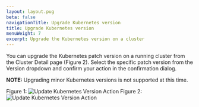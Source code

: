 ```yaml
---
layout: layout.pug
beta: false
navigationTitle: Upgrade Kubernetes version
title: Upgrade Kubernetes version
menuWeight: 7
excerpt: Upgrade the Kubernetes version on a cluster
---
```


You can upgrade the Kubernetes patch version on a running cluster from the Cluster Detail page (Figure 2).
Select the specific patch version from the Version dropdown and confirm your action in the confirmation dialog.

<p class="message--note"><strong>NOTE: </strong>Upgrading minor Kubernetes versions is not supported at this time.</p>

Figure 1:
![Update Kubernetes Version Action](/dkp/kommander/1.4/img/upgrade-kubernetes-action-1-3-0.png)
Figure 2:
![Update Kubernetes Version Action](/dkp/kommander/1.4/img/upgrade-kubernetes-confirmation-1-3-0.png)
